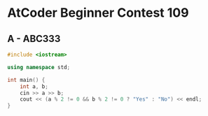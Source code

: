 # AtCoder Beginner Contest 109
## A - ABC333
```cpp
#include <iostream>

using namespace std;

int main() {
    int a, b;
    cin >> a >> b;
    cout << (a % 2 != 0 && b % 2 != 0 ? "Yes" : "No") << endl;
}
```
